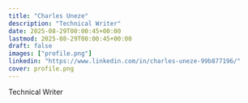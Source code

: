 ```yaml
---
title: "Charles Uneze"
description: "Technical Writer"
date: 2025-08-29T00:00:45+00:00
lastmod: 2025-08-29T00:00:45+00:00
draft: false
images: ["profile.png"]
linkedin: "https://www.linkedin.com/in/charles-uneze-99b877196/"
cover: profile.png
---
```


Technical Writer